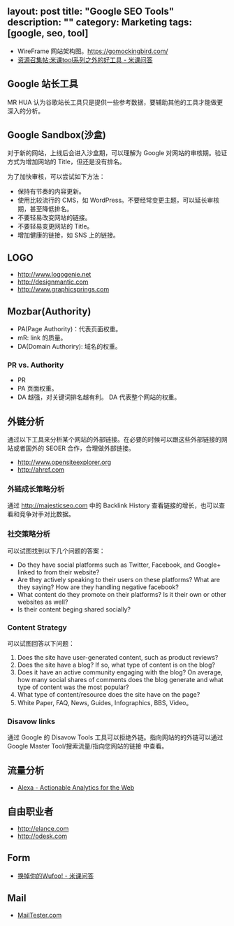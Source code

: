 layout: post
title: "Google SEO Tools"
description: ""
category: Marketing
tags: [google, seo, tool]
---

- WireFrame 网站架构图。<https://gomockingbird.com/>
- [资源召集帖:米课tool系列之外的好工具 - 米课问答](http://ask.imiker.com/question/224)

## Google 站长工具

MR HUA 认为谷歌站长工具只是提供一些参考数据，要辅助其他的工具才能做更深入的分析。

## Google Sandbox(沙盒)

对于新的网站，上线后会进入沙盒期，可以理解为 Google 对网站的审核期。验证方式为增加网站的 Title，但还是没有排名。

为了加快审核，可以尝试如下方法：

- 保持有节奏的内容更新。
- 使用比较流行的 CMS，如 WordPress。不要经常变更主题，可以延长审核期，甚至降低排名。
- 不要轻易改变网站的链接。
- 不要轻易变更网站的 Title。
- 增加健康的链接，如 SNS 上的链接。

## LOGO

- <http://www.logogenie.net>
- <http://designmantic.com>
- <http://www.graphicsprings.com>

## Mozbar(Authority)

- PA(Page Authority)：代表页面权重。
- mR: link 的质量。
- DA(Domain Authoriry): 域名的权重。

### PR vs. Authority

- PR
- PA 页面权重。
- DA 越强，对关键词排名越有利。 DA 代表整个网站的权重。

## 外链分析

通过以下工具来分析某个网站的外部链接。在必要的时候可以跟这些外部链接的网站或者国外的 SEOER 合作，合理做外部链接。

-  <http://www.opensiteexplorer.org>
-  <http://ahref.com>

### 外链成长策略分析

通过 <http://majesticseo.com> 中的 Backlink History 查看链接的增长，也可以查看和竞争对手对比数据。

### 社交策略分析

可以试图找到以下几个问题的答案：

- Do they have social platforms such as Twitter, Facebook, and Google+ linked to  from their website?
- Are they actively speaking to their users on these platforms? What are they saying? How are they handling negative facebook?
- What content do they promote on their platforms? Is it their own or other websites as well?
- Is their content beging shared socially?

### Content Strategy

可以试图回答以下问题：

1. Does the site have user-generated content, such as product reviews?
2. Does the site have a blog? If so, what type of content is on the blog?
3. Does it have an active community engaging with the blog? On average, how many social shares of comments does the blog generate and what type of content was the most popular?
4. What type of content/resource does the site have on the page?
5. White Paper, FAQ, News, Guides, Infographics, BBS, Video。

### Disavow links

通过 Google 的 Disavow Tools 工具可以拒绝外链。指向网站的的外链可以通过 Google Master Tool/搜索流量/指向您网站的链接 中查看。

## 流量分析

- [Alexa - Actionable Analytics for the Web](http://www.alexa.com/)

## 自由职业者

- <http://elance.com>
- <http://odesk.com>

## Form

- [换掉你的Wufoo! - 米课问答](http://ask.imiker.com/question/3978)

## Mail

- [MailTester.com](http://www.mailtester.com/testmail.php)